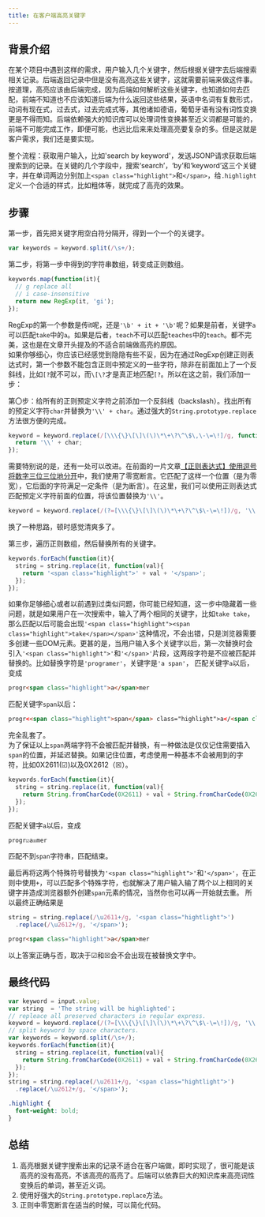 ```yaml
---
title: 在客户端高亮关键字
---
```



## 背景介绍
在某个项目中遇到这样的需求，用户输入几个关键字，然后根据关键字去后端搜索相关记录。后端返回记录中但是没有高亮这些关键字，这就需要前端来做这件事。按道理，高亮应该由后端完成，因为后端如何解析这些关键字，也知道如何去匹配，前端不知道也不应该知道后端为什么返回这些结果，英语中名词有复数形式，动词有现在式，过去式，过去完成式等，其他诸如德语，葡萄牙语有没有词性变换更是不得而知。后端依赖强大的知识库可以处理词性变换甚至近义词都是可能的，前端不可能完成工作，即便可能，也远比后来来处理高亮要复杂的多。但是这就是客户需求，我们还是要实现。  

整个流程：获取用户输入，比如'search by keyword'，发送JSONP请求获取后端搜索到的记录。在关键的几个字段中，搜索‘search’，‘by’和‘keyword’这三个关键字，并在单词两边分别加上`<span class="highlight">`和`</span>`，给`.highlight`定义一个合适的样式，比如粗体等，就完成了高亮的效果。  

## 步骤
第一步，首先把关键字用空白符分隔开，得到一个一个的关键字。
```js
var keywords = keyword.split(/\s+/);
```
第二步，将第一步中得到的字符串数组，转变成正则数组。
```js
keywords.map(function(it){
  // g replace all
  // i case-insensitive
  return new RegExp(it, 'gi');
});
```
RegExp的第一个参数是传it呢，还是`'\b' + it + '\b'`呢？如果是前者，关键字`a`可以匹配`take`中的`a`。如果是后者，`teach`不可以匹配`teaches`中的`teach`。都不完美，这也是在文章开头提及的不适合前端做高亮的原因。  
如果你够细心，你应该已经感觉到隐隐有些不妥，因为在通过RegExp创建正则表达式时，第一个参数不能包含正则中预定义的一些字符，除非在前面加上了一个反斜线，比如`[?`就不可以，而`\[\?`才是真正地匹配`[?`。所以在这之前，我们添加一步：  

第〇步：给所有的正则预定义字符之前添加一个反斜线（backslash）。找出所有的预定义字符`char`并替换为`'\\' + char`。通过强大的`String.prototype.replace`方法很方便的完成。  
```js 
keyword = keyword.replace(/[\\\{\}\[\]\(\)\*\+\?\^\$\,\-\=\!]/g, function(char){
  return '\\' + char;
});
```
需要特别说的是，还有一处可以改进。在前面的一片文章[【正则表达式】使用逗号将数字三位三位地分开](./2013-04-15-Grouping-Numbers-with-Comma.md)中，我们使用了零宽断言。它匹配了这样一个位置（是为零宽），它后面的字符满足一定条件（是为断言）。在这里，我们可以使用正则表达式匹配预定义字符前面的位置，将该位置替换为`'\\'`。
```js
keyword = keyword.replace(/(?=[\\\{\}\[\]\(\)\*\+\?\^\$\-\=\!])/g, '\\');
```
换了一种思路，顿时感觉清爽多了。

第三步，遍历正则数组，然后替换所有的关键字。  
```js
keywords.forEach(function(it){
  string = string.replace(it, function(val){
    return '<span class="highlight">' + val + '</span>';
  });
});
```
如果你足够细心或者以前遇到过类似问题，你可能已经知道，这一步中隐藏着一些问题，就是如果用户在一次搜索中，输入了两个相同的关键字，比如`take take`，那么匹配以后可能会出现`'<span class="highlight"><span class="highlight">take</span></span>'`这种情况，不会出错，只是浏览器需要多创建一些DOM元素。更甚的是，当用户输入多个关键字以后，第一次替换时会引入`'<span class="highlight">'`和`'</span>'`片段，这两段字符是不应被匹配并替换的。比如替换字符是`'programer'`，关键字是`'a span'`，
匹配关键字`a`以后，变成
```html
progr<span class="highlight">a</span>mer
```
匹配关键字`span`以后：
```html
progr<<span class="highlight">span</span> class="highlight">a</<span class="highlight">span</span>>mer
```
完全乱套了。  
为了保证以上`span`两端字符不会被匹配并替换，有一种做法是仅仅记住需要插入`span`的位置，并延迟替换。如果记住位置，考虑使用一种基本不会被用到的字符，比如0X2611(☑)以及0X2612（☒）。
```js
keywords.forEach(function(it){
  string = string.replace(it, function(val){
    return String.fromCharCode(0X2611) + val + String.fromCharCode(0X2612);
  });
});
```
匹配关键字`a`以后，变成
```html
progr☑a☒mer
```
匹配不到`span`字符串，匹配结束。  

最后再将这两个特殊符号替换为`'<span class="highlight">'`和`'</span>'`，在正则中使用`+`，可以匹配多个特殊字符，也就解决了用户输入输了两个以上相同的关键字并造成浏览器额外创建`span`元素的情况，当然你也可以再一开始就去重。
所以最终正确结果是
```js
string = string.replace(/\u2611+/g, '<span class="hightlight">')
  .replace(/\u2612+/g, '</span>');
```
```html
progr<span class="highlight">a</span>mer
```
以上答案正确与否，取决于☑和☒会不会出现在被替换文字中。

## 最终代码
```js
var keyword = input.value;
var string  = 'The string will be highlighted'；
// repleace all preserved characters in regular express.
keyword = keyword.replace(/(?=[\\\{\}\[\]\(\)\*\+\?\^\$\-\=\!])/g, '\\');
// split keyword by space characters.
var keywords = keyword.split(/\s+/);
keywords.forEach(function(it){
  string = string.replace(it, function(val){
    return String.fromCharCode(0X2611) + val + String.fromCharCode(0X2612);
  });
});
string = string.replace(/\u2611+/g, '<span class="hightlight">')
  .replace(/\u2612+/g, '</span>');
```
```css
.highlight {
  font-weight: bold;
}
```

## 总结
1. 高亮根据关键字搜索出来的记录不适合在客户端做，即时实现了，很可能是该高亮的没有高亮，不该高亮的高亮了。后端可以依靠巨大的知识库来高亮词性变换后的单词，甚至近义词。  
1. 使用好强大的`String.prototype.replace`方法。  
1. 正则中零宽断言在适当的时候，可以简化代码。  
